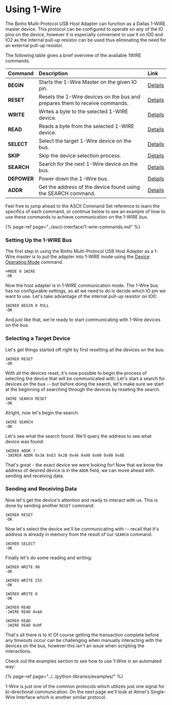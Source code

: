 # Using 1-Wire

The Binho Multi-Protocol USB Host Adapter can function as a Dallas 1-WIRE master device. This protocol can be configured to operate on any of the IO pins on the device, however it is especially convenient to use it on IO0 and IO2 as the internal pull-up resistor can be used thus eliminating the need for an external pull-up resistor.

The following table gives a brief overview of the available 1WIRE commands.

| Command | Description | Link |
| :--- | :--- | :--- |
| **BEGIN** | Starts the 1-Wire Master on the given IO pin. | [Details](https://support.binho.io/user-guide/ascii-interface/1-wire-commands#begin) |
| **RESET** | Resets the 1-Wire devices on the bus and prepares them to receive commands. | [Details](https://support.binho.io/user-guide/ascii-interface/1-wire-commands#reset) |
| **WRITE** | Writes a byte to the selected 1-WIRE device. | [Details](https://support.binho.io/user-guide/ascii-interface/1-wire-commands#write) |
| **READ** | Reads a byte from the selected 1-WIRE device. | [Details](https://support.binho.io/user-guide/ascii-interface/1-wire-commands#read) |
| **SELECT** | Select the target 1-Wire device on the bus. | [Details](https://support.binho.io/user-guide/ascii-interface/1-wire-commands#select) |
| **SKIP** | Skip the device selection process. | [Details](https://support.binho.io/user-guide/ascii-interface/1-wire-commands#skip) |
| **SEARCH** | Search for the next 1-Wire device on the bus. | [Details](https://support.binho.io/user-guide/ascii-interface/1-wire-commands#search) |
| **DEPOWER** | Power down the 1-Wire bus. | [Details](https://support.binho.io/user-guide/ascii-interface/1-wire-commands#depower) |
| **ADDR** | Get the address of the device found using the SEARCH command. | [Details](https://support.binho.io/user-guide/ascii-interface/1-wire-commands#addr) |

Feel free to jump ahead to the ASCII Command Set reference to learn the specifics of each command, or continue below to see an example of how to use these commands to achieve communication on the 1-WIRE bus.

{% page-ref page="../ascii-interface/1-wire-commands.md" %}

### Setting Up the 1-WIRE Bus

The first step in using the Binho Multi-Protocol USB Host Adapter as a 1-Wire master is to put the adapter into 1-WIRE mode using the [Device Operating Mode](https://support.binho.io/user-guide/using-the-device/device-settings#operating-mode) command.

```text
+MODE 0 1WIRE
-OK
```

Now the host adapter is in 1-WIRE communication mode. The 1-Wire bus has no configurable settings, so all we need to do is decide which IO pin we want to use. Let's take advantage of the internal pull-up resistor on IO0:

```text
1WIRE0 BEGIN 0 PULL
-OK
```

And just like that, we're ready to start communicating with 1-Wire devices on the bus.

### Selecting a Target Device

Let's get things started off right by first resetting all the devices on the bus:

```text
1WIRE0 RESET
-OK
```

With all the devices reset, it's now possible to begin the process of selecting the device that will be communicated with. Let's start a search for devices on the bus -- but before doing the search, let's make sure we start at the beginning of searching through the devices by reseting the search.

```text
1WIRE SEARCH RESET
-OK
```

Alright, now let's begin the search:

```text
1WIRE SEARCH
-OK
```

Let's see what the search found. We'll query the address to see what device was found:

```text
1WIRE0 ADDR ?
-1WIRE0 ADDR 0x3A 0xE3 0x2B 0x46 0x00 0x00 0x00 0x8E
```

That's great - the exact device we were looking for! Now that we know the address of desired device is in the `ADDR` field, we can move ahead with sending and receiving data.

### Sending and Receiving Data

Now let's get the device's attention and ready to interact with us. This is done by sending another `RESET` command:

```text
1WIRE0 RESET
-OK
```

Now let's select the device we'll be communicating with -- recall that it's address is already in memory from the result of our `SEARCH` command.

```text
1WIRE0 SELECT
-OK
```

Finally let's do some reading and writing:

```text
1WIRE0 WRITE 90
-OK

1WIRE0 WRITE 255
-OK

1WIRE0 WRITE 0
-OK

1WIRE0 READ
-1WIRE READ 0xAA

1WIRE0 READ
-1WIRE READ 0x0F
```

That's all there is to it! Of course getting the transaction complete before any timeouts occur can be challenging when manually interacting with the devices on the bus, however this isn't an issue when scripting the interactions.

Check out the examples section to see how to use 1-Wire in an automated way:

{% page-ref page="../../python-libraries/examples/" %}

1-Wire is just one of the common protocols which utilizes just one signal for bi-directional communication. On the next page we'll look at Atmel's Single-Wire Interface which is another similar protocol.

